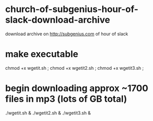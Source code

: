 # church-of-subgenius-hour-of-slack-download-archive
download archive on http://subgenius.com of hour of slack

# make executable
chmod +x wgetit.sh ;
chmod +x wgetit2.sh ;
chmod +x wgetit3.sh ;

# begin downloading approx ~1700 files in mp3 (lots of GB total)
./wgetit.sh & ./wgetit2.sh & ./wgetit3.sh &
